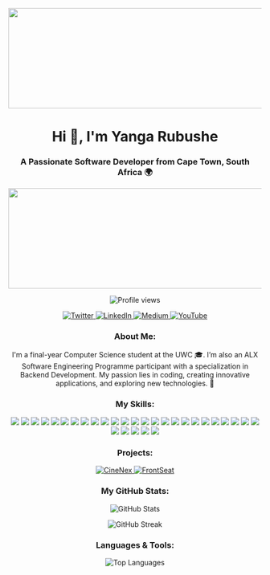 <p align="center">
<img src="![sm (1)](https://github.com/user-attachments/assets/c4957a53-22df-43ad-a8ca-30e8cc301375)" width="1000" height="200" />
</p>
<h1 align="center">Hi 👋, I'm Yanga Rubushe</h1>
<h3 align="center">A Passionate Software Developer from Cape Town, South Africa 🌍</h3>
<p align="center">
<img src="https://cdn.dribbble.com/users/1292677/screenshots/6139167/avento.gif" width="1000" height="200" />
</p>
<p align="center">
  <img src="https://komarev.com/ghpvc/?username=yangarubushe&label=Profile%20views&color=0e75b6&style=flat" alt="Profile views" />
</p>
<p align="center">
  <a href="https://twitter.com/yangarubushe" target="_blank">
    <img src="https://img.shields.io/twitter/follow/yangarubushe?logo=twitter&style=for-the-badge" alt="Twitter" />
  </a>
  <a href="https://linkedin.com/in/in/yanga-rubushe-2ba414273" target="_blank">
    <img src="https://img.shields.io/badge/LinkedIn-Yanga%20Rubushe-blue?logo=linkedin&style=for-the-badge" alt="LinkedIn" />
  </a>
  <a href="https://medium.com/@zilithemba10" target="_blank">
    <img src="https://img.shields.io/badge/Medium-Yanga%20Rubushe-00ab6c?logo=medium&style=for-the-badge" alt="Medium" />
  </a>
  <a href="https://www.youtube.com/@yangarubushe" target="_blank">
    <img src="https://img.shields.io/badge/YouTube-Yanga%20Rubushe-red?logo=youtube&style=for-the-badge" alt="YouTube" />
  </a>
</p>
<h3 align="center">About Me:</h3>
<p align="center">
  I'm a final-year Computer Science student at the UWC 🎓. I’m also an ALX Software Engineering Programme participant with a specialization in Backend Development. My passion lies in coding, creating innovative applications, and exploring new technologies. 🚀
</p>
<h3 align="center">My Skills:</h3>
<p align="center">
  <img src="https://img.shields.io/badge/AWS-232F3E?logo=amazonaws&logoColor=white&style=for-the-badge" />
  <img src="https://img.shields.io/badge/Azure-0078D4?logo=microsoftazure&logoColor=white&style=for-the-badge" />
  <img src="https://img.shields.io/badge/Bash-4EAA25?logo=gnu-bash&logoColor=white&style=for-the-badge" />
  <img src="https://img.shields.io/badge/C-00599C?logo=c&logoColor=white&style=for-the-badge" />
  <img src="https://img.shields.io/badge/C%2B%2B-F34B7F?logo=c%2B%2B&logoColor=white&style=for-the-badge" />
  <img src="https://img.shields.io/badge/C%23-239120?logo=csharp&logoColor=white&style=for-the-badge" />
  <img src="https://img.shields.io/badge/CSS3-1572B6?logo=css3&logoColor=white&style=for-the-badge" />
  <img src="https://img.shields.io/badge/Django-092E20?logo=django&logoColor=white&style=for-the-badge" />
  <img src="https://img.shields.io/badge/Docker-2496ED?logo=docker&logoColor=white&style=for-the-badge" />
  <img src="https://img.shields.io/badge/Express.js-000000?logo=express&logoColor=white&style=for-the-badge" />
  <img src="https://img.shields.io/badge/Firebase-FFCA28?logo=firebase&logoColor=white&style=for-the-badge" />
  <img src="https://img.shields.io/badge/Flask-000000?logo=flask&logoColor=white&style=for-the-badge" />
  <img src="https://img.shields.io/badge/Git-F05032?logo=git&logoColor=white&style=for-the-badge" />
  <img src="https://img.shields.io/badge/HTML5-E34F26?logo=html5&logoColor=white&style=for-the-badge" />
  <img src="https://img.shields.io/badge/Java-007396?logo=java&logoColor=white&style=for-the-badge" />
  <img src="https://img.shields.io/badge/JavaScript-F7DF1E?logo=javascript&logoColor=black&style=for-the-badge" />
  <img src="https://img.shields.io/badge/Linux-FCC624?logo=linux&logoColor=black&style=for-the-badge" />
  <img src="https://img.shields.io/badge/MongoDB-47A248?logo=mongodb&logoColor=white&style=for-the-badge" />
  <img src="https://img.shields.io/badge/MySQL-4479A1?logo=mysql&logoColor=white&style=for-the-badge" />
  <img src="https://img.shields.io/badge/Next.js-000000?logo=next.js&logoColor=white&style=for-the-badge" />
  <img src="https://img.shields.io/badge/Nginx-009639?logo=nginx&logoColor=white&style=for-the-badge" />
  <img src="https://img.shields.io/badge/Node.js-339933?logo=node.js&logoColor=white&style=for-the-badge" />
  <img src="https://img.shields.io/badge/PostgreSQL-4169E1?logo=postgresql&logoColor=white&style=for-the-badge" />
  <img src="https://img.shields.io/badge/Python-3776AB?logo=python&logoColor=white&style=for-the-badge" />
  <img src="https://img.shields.io/badge/React-61DAFB?logo=react&logoColor=black&style=for-the-badge" />
  <img src="https://img.shields.io/badge/React%20Native-61DAFB?logo=react&logoColor=black&style=for-the-badge" />
  <img src="https://img.shields.io/badge/Ruby-CC342D?logo=ruby&logoColor=white&style=for-the-badge" />
  <img src="https://img.shields.io/badge/Spring-6DB33F?logo=spring&logoColor=white&style=for-the-badge" />
  <img src="https://img.shields.io/badge/Tailwind%20CSS-38B2AC?logo=tailwindcss&logoColor=white&style=for-the-badge" />
  <img src="https://img.shields.io/badge/TypeScript-3178C6?logo=typescript&logoColor=white&style=for-the-badge" />
</p>
<h3 align="center">Projects:</h3>
<p align="center">
  <a href="https://github.com/yangarubushe/cinenex" target="_blank">
    <img src="https://img.shields.io/badge/cinenex-Project-blue?logo=github&style=for-the-badge" alt="CineNex"/>
  </a>
  <a href="https://github.com/yangarubushe/frontseat" target="_blank">
    <img src="https://img.shields.io/badge/Front%20Seat%20Calculator-Project-green?logo=github&style=for-the-badge" alt="FrontSeat"/>
  </a>
</p>
<h3 align="center">My GitHub Stats:</h3>
<p align="center">
  <img src="https://github-readme-stats.vercel.app/api?username=yangarubushe&show_icons=true&locale=en&theme=dark" alt="GitHub Stats" />
</p>
<p align="center">
  <img src="https://github-readme-streak-stats.herokuapp.com/?user=yangarubushe&theme=dark" alt="GitHub Streak" />
</p>
<h3 align="center">Languages & Tools:</h3>
<p align="center">
  <img src="https://github-readme-stats.vercel.app/api/top-langs?username=yangarubushe&show_icons=true&locale=en&layout=compact&theme=dark" alt="Top Languages" />
</p>
